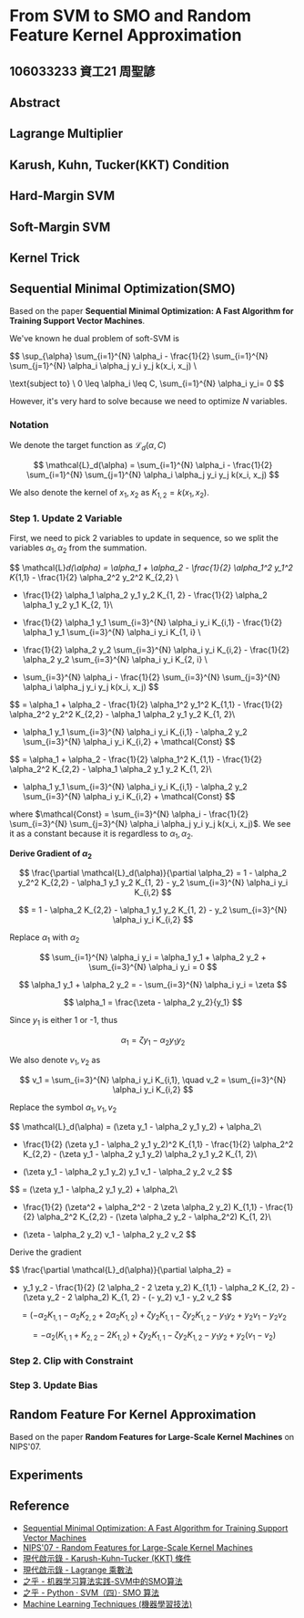 # From SVM to SMO and Random Feature Kernel Approximation

106033233 資工21 周聖諺
---

## Abstract


## Lagrange Multiplier

## Karush, Kuhn, Tucker(KKT) Condition

## Hard-Margin SVM

## Soft-Margin SVM

## Kernel Trick

## Sequential Minimal Optimization(SMO)

Based on the paper **Sequential Minimal Optimization: A Fast Algorithm for Training Support Vector Machines**.

We've known he dual problem of soft-SVM is

$$
\sup_{\alpha} \sum_{i=1}^{N} \alpha_i - \frac{1}{2} \sum_{i=1}^{N} \sum_{j=1}^{N} \alpha_i \alpha_j y_i y_j k(x_i, x_j) \\

\text{subject to} \  0 \leq \alpha_i \leq C, \sum_{i=1}^{N} \alpha_i y_i= 0
$$

However, it's very hard to solve because we need to optimize $N$ variables. 

### Notation

We denote the target function as $\mathcal{L}_d(\alpha, C)$

$$
\mathcal{L}_d(\alpha) = \sum_{i=1}^{N} \alpha_i - \frac{1}{2} \sum_{i=1}^{N} \sum_{j=1}^{N} \alpha_i \alpha_j y_i y_j k(x_i, x_j)
$$

We also denote the kernel of $x_1, x_2$ as $K_{1, 2} = k(x_1, x_2)$.

### Step 1. Update 2 Variable

First, we need to pick 2 variables to update in sequence, so we split the variables $\alpha_1, \alpha_2$ from the summation. 

$$
\mathcal{L}_d(\alpha) = 
\alpha_1 + \alpha_2 - 
\frac{1}{2} \alpha_1^2 y_1^2 K_{1,1} - \frac{1}{2} \alpha_2^2 y_2^2 K_{2,2} \\

- \frac{1}{2} \alpha_1 \alpha_2 y_1 y_2 K_{1, 2} - \frac{1}{2} \alpha_2 \alpha_1 y_2 y_1 K_{2, 1}\\

- \frac{1}{2} \alpha_1 y_1 \sum_{i=3}^{N} \alpha_i y_i K_{i,1} - \frac{1}{2} \alpha_1 y_1 \sum_{i=3}^{N} \alpha_i y_i K_{1, i} \\

- \frac{1}{2} \alpha_2 y_2 \sum_{i=3}^{N} \alpha_i y_i K_{i,2} - \frac{1}{2} \alpha_2 y_2 \sum_{i=3}^{N} \alpha_i y_i K_{2, i} \\

+ \sum_{i=3}^{N} \alpha_i - \frac{1}{2} \sum_{i=3}^{N} \sum_{j=3}^{N} \alpha_i \alpha_j y_i y_j k(x_i, x_j)
$$

$$
= \alpha_1 + \alpha_2 - 
\frac{1}{2} \alpha_1^2 y_1^2 K_{1,1} - \frac{1}{2} \alpha_2^2 y_2^2 K_{2,2} - \alpha_1 \alpha_2 y_1 y_2 K_{1, 2}\\

- \alpha_1 y_1 \sum_{i=3}^{N} \alpha_i y_i K_{i,1} - \alpha_2 y_2 \sum_{i=3}^{N} \alpha_i y_i K_{i,2} + \mathcal{Const}
$$

$$
= \alpha_1 + \alpha_2 - 
\frac{1}{2} \alpha_1^2 K_{1,1} - \frac{1}{2} \alpha_2^2 K_{2,2} - \alpha_1 \alpha_2 y_1 y_2 K_{1, 2}\\

- \alpha_1 y_1 \sum_{i=3}^{N} \alpha_i y_i K_{i,1} - \alpha_2 y_2 \sum_{i=3}^{N} \alpha_i y_i K_{i,2} + \mathcal{Const}
$$

where $\mathcal{Const} = \sum_{i=3}^{N} \alpha_i - \frac{1}{2} \sum_{i=3}^{N} \sum_{j=3}^{N} \alpha_i \alpha_j y_i y_j k(x_i, x_j)$. We see it as a constant because it is regardless to $\alpha_1, \alpha_2$.

**Derive Gradient of $\alpha_2$**

$$
\frac{\partial \mathcal{L}_d(\alpha)}{\partial \alpha_2} = 
1 - \alpha_2 y_2^2 K_{2,2} - \alpha_1 y_1 y_2 K_{1, 2} - y_2 \sum_{i=3}^{N} \alpha_i y_i K_{i,2}
$$

$$
= 1 - \alpha_2  K_{2,2} - \alpha_1 y_1 y_2 K_{1, 2} - y_2 \sum_{i=3}^{N} \alpha_i y_i K_{i,2}
$$

Replace $\alpha_1$ with $\alpha_2$

$$
\sum_{i=1}^{N} \alpha_i y_i = \alpha_1 y_1 + \alpha_2 y_2 + \sum_{i=3}^{N} \alpha_i y_i = 0
$$

$$
\alpha_1 y_1 + \alpha_2 y_2 = - \sum_{i=3}^{N} \alpha_i y_i = \zeta
$$

$$
\alpha_1 = \frac{\zeta - \alpha_2 y_2}{y_1}
$$

Since $y_1$ is either 1 or -1, thus

$$
\alpha_1 = \zeta y_1  - \alpha_2 y_1 y_2
$$

We also denote $v_1, v_2$ as

$$
v_1 = \sum_{i=3}^{N} \alpha_i y_i K_{i,1}, \quad v_2 = \sum_{i=3}^{N} \alpha_i y_i K_{i,2}
$$

Replace the symbol $\alpha_1, v_1, v_2$

$$
\mathcal{L}_d(\alpha) = 
(\zeta y_1  - \alpha_2 y_1 y_2) + \alpha_2\\

- \frac{1}{2} (\zeta y_1  - \alpha_2 y_1 y_2)^2 K_{1,1} - \frac{1}{2} \alpha_2^2 K_{2,2} - (\zeta y_1  - \alpha_2 y_1 y_2) \alpha_2 y_1 y_2 K_{1, 2}\\

- (\zeta y_1  - \alpha_2 y_1 y_2) y_1 v_1 - \alpha_2 y_2 v_2
$$

$$
= (\zeta y_1  - \alpha_2 y_1 y_2) + \alpha_2\\

- \frac{1}{2} (\zeta^2 + \alpha_2^2 - 2 \zeta \alpha_2 y_2) K_{1,1} - \frac{1}{2} \alpha_2^2 K_{2,2} - (\zeta \alpha_2 y_2  - \alpha_2^2) K_{1, 2}\\

- (\zeta - \alpha_2 y_2) v_1 - \alpha_2 y_2 v_2
$$

Derive the gradient

$$
\frac{\partial \mathcal{L}_d(\alpha)}{\partial \alpha_2} = 

- y_1 y_2 - \frac{1}{2} (2 \alpha_2 - 2 \zeta y_2) K_{1,1} - \alpha_2 K_{2, 2} - (\zeta y_2 - 2 \alpha_2) K_{1, 2} - (- y_2) v_1 - y_2 v_2
$$

$$
= (- \alpha_2 K_{1, 1} - \alpha_2 K_{2, 2} + 2 \alpha_2 K_{1, 2}) + \zeta y_2 K_{1, 1}- \zeta y_2 K_{1, 2} - y_1 y_2 + y_2 v_1 - y_2 v_2
$$

$$
= -\alpha_2 (K_{1, 1} + K_{2, 2} - 2 K_{1, 2}) + \zeta y_2 K_{1, 1}- \zeta y_2 K_{1, 2} - y_1 y_2 + y_2(v_1 - v_2)
$$

### Step 2. Clip with Constraint

### Step 3. Update Bias
## Random Feature For Kernel Approximation

Based on the paper **Random Features for Large-Scale Kernel Machines** on NIPS'07.

## Experiments



## Reference

- [Sequential Minimal Optimization: A Fast Algorithm for Training Support Vector Machines](https://www.microsoft.com/en-us/research/publication/sequential-minimal-optimization-a-fast-algorithm-for-training-support-vector-machines/)
- [NIPS'07 - Random Features for Large-Scale Kernel Machines](https://dl.acm.org/doi/10.5555/2981562.2981710)
- [現代啟示錄 - Karush-Kuhn-Tucker (KKT) 條件](https://ccjou.wordpress.com/2017/02/07/karush-kuhn-tucker-kkt-%E6%A2%9D%E4%BB%B6/)
- [現代啟示錄 - Lagrange 乘數法](https://ccjou.wordpress.com/2012/05/30/lagrange-%E4%B9%98%E6%95%B8%E6%B3%95/)
- [之乎 - 机器学习算法实践-SVM中的SMO算法](https://zhuanlan.zhihu.com/p/29212107)
- [之乎 - Python · SVM（四）· SMO 算法](https://zhuanlan.zhihu.com/p/27662928)
- [Machine Learning Techniques (機器學習技法)](https://www.youtube.com/playlist?list=PLXVfgk9fNX2IQOYPmqjqWsNUFl2kpk1U2)